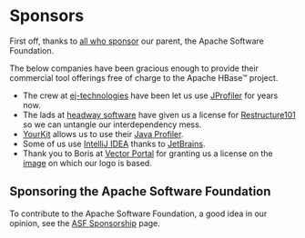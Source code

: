 # Sponsors

First off, thanks to [all who sponsor](http://www.apache.org/foundation/thanks.html) our parent, the Apache Software Foundation.

The below companies have been gracious enough to provide their commercial tool offerings free of charge to the Apache HBase™ project.

- The crew at [ej-technologies](http://www.ej-technologies.com/) have been let us use [JProfiler](http://www.ej-technologies.com/products/jprofiler/overview.html) for years now.
- The lads at [headway software](http://headwaysoftware.com/) have given us a license for [Restructure101](http://headwaysoftware.com/products/?code=Restructure101) so we can untangle our interdependency mess.
- [YourKit](http://www.yourkit.com) allows us to use their [Java Profiler](http://www.yourkit.com/overview/index.jsp).
- Some of us use [IntelliJ IDEA](http://www.jetbrains.com/idea) thanks to [JetBrains](http://www.jetbrains.com/).
- Thank you to Boris at [Vector Portal](http://www.vectorportal.com/) for granting us a license on the [image](http://www.vectorportal.com/subcategory/205/KILLER-WHALE-FREE-VECTOR.eps/ifile/9136/detailtest.asp) on which our logo is based.

## Sponsoring the Apache Software Foundation

To contribute to the Apache Software Foundation, a good idea in our opinion, see the [ASF Sponsorship](http://www.apache.org/foundation/sponsorship.html) page.

